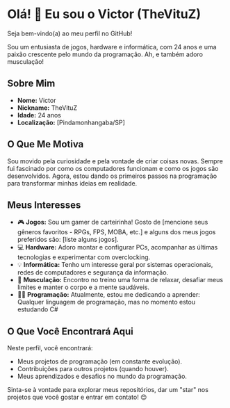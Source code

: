# Olá! 👋 Eu sou o Victor (TheVituZ)

Seja bem-vindo(a) ao meu perfil no GitHub!

Sou um entusiasta de jogos, hardware e informática, com 24 anos e uma paixão crescente pelo mundo da programação.  Ah, e também adoro musculação!

## Sobre Mim

*   **Nome:** Victor
*   **Nickname:** TheVituZ
*   **Idade:** 24 anos
*   **Localização:** [Pindamonhangaba/SP]

## O Que Me Motiva

Sou movido pela curiosidade e pela vontade de criar coisas novas. Sempre fui fascinado por como os computadores funcionam e como os jogos são desenvolvidos. Agora, estou dando os primeiros passos na programação para transformar minhas ideias em realidade.

## Meus Interesses

*   🎮 **Jogos:** Sou um gamer de carteirinha! Gosto de [mencione seus gêneros favoritos - RPGs, FPS, MOBA, etc.] e alguns dos meus jogos preferidos são: [liste alguns jogos].
*   💻 **Hardware:** Adoro montar e configurar PCs, acompanhar as últimas tecnologias e experimentar com overclocking.
*   💡 **Informática:** Tenho um interesse geral por sistemas operacionais, redes de computadores e segurança da informação.
*   💪 **Musculação:** Encontro no treino uma forma de relaxar, desafiar meus limites e manter o corpo e a mente saudáveis.
*   👨‍💻 **Programação:** Atualmente, estou me dedicando a aprender: Qualquer linguagem de programação, mas no momento estou estudando C#


## O Que Você Encontrará Aqui

Neste perfil, você encontrará:

*   Meus projetos de programação (em constante evolução).
*   Contribuições para outros projetos (quando houver).
*   Meus aprendizados e desafios no mundo da programação.

Sinta-se à vontade para explorar meus repositórios, dar um "star" nos projetos que você gostar e entrar em contato!  😊
